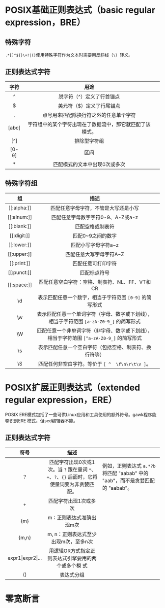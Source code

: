 # POSIX基础正则表达式（basic regular expression，BRE）

## 	特殊字符

`.*[]^${}\+?|()`使用特殊字符作为文本时需要用反斜线（`\`）转义。

## 正则表达式字符

| 字符  |                           用途                           |      |
| :---: | :------------------------------------------------------: | :--: |
|   ^   |                脱字符（^）定义了行首锚点                 |      |
|   $   |                美元符（$）定义了行尾锚点                 |      |
|   .   |          点号用来匹配除换行符之外的任意单个字符          |      |
| [abc] | 字符组中的某个字符出现在了数据流中，那它就匹配了该模式。 |      |
|  [^]  |                       排除型字符组                       |      |
| [0-9] |                           区间                           |      |
|   *   |              匹配模式的文本中出现0次或多次               |      |

## 特殊字符组

|     组      |                             描述                             |      |
| :---------: | :----------------------------------------------------------: | ---- |
| [[:alpha:]] |             匹配任意字母字符，不管是大写还是小写             |      |
| [[:alnum:]] |              匹配任意字母数字字符0-9、A-Z或a-z               |      |
| [[:blank:]] |                       匹配空格或制表符                       |      |
| [[:digit:]] |                      匹配0~9之间的数字                       |      |
| [[:lower:]] |                     匹配小写字母字符a~z                      |      |
| [[:upper:]] |                   匹配任意大写字母字符A~Z                    |      |
| [[:print:]] |                      匹配任意可打印字符                      |      |
| [[:punct:]] |                         匹配标点符号                         |      |
| [[:space:]] |        匹配任意空白字符：空格、制表符、NL、FF、VT和CR        |      |
|     \d      |   表示匹配任意一个数字，相当于字符范围 `[0-9]` 的简写形式    |      |
|     \w      | 表示匹配任意一个单词字符（字母、数字或下划线），相当于字符范围 `[a-zA-Z0-9_]` 的简写形式 |      |
|     \W      | 匹配任意一个非单词字符（非字母、数字或下划线），相当于字符范围 `[^a-zA-Z0-9_]` 的简写形式 |      |
|     \s      |    表示匹配任意一个空白字符（包括空格、制表符、换行符等）    |      |
|     \S      |       匹配任何非空白字符。等价于 `[ ^  \f\n\r\t\v ]`。       |      |



# POSIX扩展正则表达式（extended regular expression，ERE）

POSIX ERE模式包括了一些可供Linux应用和工具使用的额外符号。gawk程序能够识别ERE 模式，但sed编辑器不能。

## 正则表达式字符

|       符号        |                             描述                             |                                                              |
| :---------------: | :----------------------------------------------------------: | ------------------------------------------------------------ |
|        ？         | 匹配字符出现0次或1次。当 `?` 跟在量词 `*`、`+`、`?`、`{}` 后面时，它将使量词变为非贪婪匹配。 | 例如，正则表达式 `a.*?b` 将匹配 "aabab" 中的 "aab"，而不是贪婪匹配的 "aabab"。 |
|         +         |                    匹配字符出现1次或多次                     |                                                              |
|        {m}        |                   m：正则表达式准确出现m次                   |                                                              |
|       {m,n}       |             m, n：正则表达式至少出现m次，至多n次             |                                                              |
| expr1\|expr2\|... |     用逻辑OR方式指定正则表达式引擎要用的两个或多个模 式      |                                                              |
|        ()         |                          表达式分组                          |                                                              |

# 零宽断言

